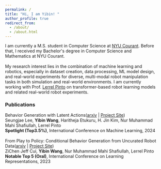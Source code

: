 ```yaml
---
permalink: /
title: "Hi, I am Yibin! "
author_profile: true
redirect_from: 
  - /about/
  - /about.html
---
```


 I am currently a M.S. student in Computer Science at [NYU Courant](https://cs.nyu.edu/home/index.html). Before that, I received my Bachelor's degree in Computer Science and Mathematics at NYU Courant.<br>
<br>
My research interest lies in the combination of machine learning and robotics, especially in dataset creation, data processing, ML model design, and real-world experiments for diverse, multi-modal robot manipulation tasks in both simulation and real-world environments. I am currently working with Prof. [Lerrel Pinto](https://www.lerrelpinto.com) on transformer-based robot learning models and related real-world robot experiments. 

<!-- My CV could be found [here](https://wyb929.github.io/files/CV_Yibin_Wang.pdf). -->

### Publications
Behavior Generation with Latent Actions([arxiv](https://arxiv.org/abs/2403.03181) | [Project Site](https://sjlee.cc/vq-bet/)) <br>
Seungjae Lee, **Yibin Wang**, Haritheja Etukuru, H. Jin Kim, Nur Muhammad Mahi Shafiullah, Lerrel Pinto<br>
**Spotlight (Top3.5%)**, International Conference on Machine Learning, 2024 <br>
<br>
From Play to Policy: Conditional Behavior Generation from Uncurated Robot Data([arxiv](https://arxiv.org/abs/2210.10047) | [Project Site](https://play-to-policy.github.io)) <br>
ZiChen Jeff Cui, **Yibin Wang**, Nur Muhammad Mahi Shafiullah, Lerrel Pinto <br>
**Notable Top 5 (Oral)**, International Conference on Learning Representations, 2023
